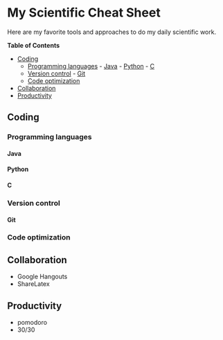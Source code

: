 # My Scientific Cheat Sheet

Here are my favorite tools and approaches to do my daily scientific work.

**Table of Contents**

- [Coding](#coding)
  - [Programming languages](#prgramming-languages)
		- [Java](#java)
		- [Python](#python)
		- [C](#c)
  - [Version control](#version-control)
		- [Git](#git)
  - [Code optimization](#code-optimization)
- [Collaboration](#collaboration)
- [Productivity](#productivity)

## Coding

### Programming languages

#### Java
#### Python
#### C

### Version control

#### Git

### Code optimization

Collaboration
-------------
* Google Hangouts
* ShareLatex

Productivity
------------
* pomodoro
* 30/30

